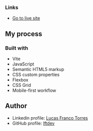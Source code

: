 ### Links

- [Go to live site](https://lftdev.github.io/age-calculator-app-main/)

## My process

### Built with

- Vite
- JavaScript
- Semantic HTML5 markup
- CSS custom properties
- Flexbox
- CSS Grid
- Mobile-first workflow

## Author

- Linkedin profile: [Lucas Franco Torres](https://www.linkedin.com/in/frontdev-lucastorres/)
- GitHub profile: [lftdev](https://github.com/lftdev)